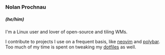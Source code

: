 ### Nolan Prochnau
##### (he/him)

I'm a Linux user and lover of open-source and tiling WMs.

I contribute to projects I use on a frequent basis, like [neovim][nv] and
[polybar][pb]. Too much of my time is spent on tweaking my [dotfiles][df] as well.

[nv]: https://github.com/neovim/neovim
[pb]: https://github.com/polybar/polybar
[df]: https://github.com/parmort/dotfiles
